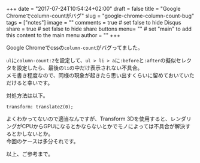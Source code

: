 +++
date = "2017-07-24T10:54:24+02:00"
draft = false
title = "Google Chromeでcolumn-countがバグ"
slug = "google-chrome-column-count-bug"
tags = ["notes"]
image = ""
comments = true	# set false to hide Disqus
share = true	# set false to hide share buttons
menu= ""		# set "main" to add this content to the main menu
author = ""
+++

Google Chromeでcssの`column-count`がバグってました。<!--more-->

`ul`に`column-count:2`を設定して、`ul > li > a`に`:before`と`:after`の擬似セレクタを設定したら、最後の`li`の中だけ表示されない不具合。  
メモ書き程度なので、同様の現象が起きたら思い出すくらいに留めておいていただけると幸いです。

対処方法は以下。

```
transform: translateZ(0);
```

よくわかってないので適当なんですが、Transform 3Dを使用すると、レンダリングがCPUからGPUになるとかならないとかでモノによっては不具合が解決するとかしないとか。  
今回のケースは多分それです。

以上、ご参考まで。
